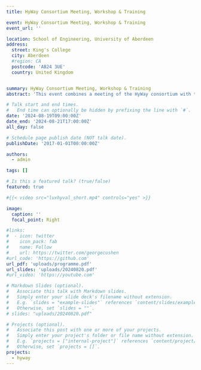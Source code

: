 ```yaml
---
title: HyWay Consortium Meeting, Workshop & Training

event: HyWay Consortium Meeting, Workshop & Training
event_url: ''

location: School of Engineering, University of Aberdeen
address:
  street: King's College
  city: Aberdeen
  #region: CA
  postcode: 'AB24 3UE'
  country: United Kingdom


summary: HyWay Consortium Meeting, Workshop & Training
abstract: 'This event combines a meeting of the HyWay consortium with the first HyWay Training School, provided both in-person and online as a hybrid event.'

# Talk start and end times.
#   End time can optionally be hidden by prefixing the line with `#`.
date: '2024-08-19T09:00:00Z'
date_end: '2024-08-21T17:00:00Z'
all_day: false

# Schedule page publish date (NOT talk date).
publishDate: '2017-01-01T00:00:00Z'

authors:
  - admin

tags: []

# Is this a featured talk? (true/false)
featured: true

#{{< video src="luxhyval_short.mp4" controls="yes" >}}

image:
  caption: ''
  focal_point: Right

#links:
#  - icon: twitter
#    icon_pack: fab
#    name: Follow
#    url: https://twitter.com/georgecushen
#url_code: 'https://github.com'
url_pdf: 'uploads/programme.pdf'
url_slides: 'uploads/20240820.pdf'
#url_video: 'https://youtube.com'

# Markdown Slides (optional).
#   Associate this talk with Markdown slides.
#   Simply enter your slide deck's filename without extension.
#   E.g. `slides = "example-slides"` references `content/slides/example-slides.md`.
#   Otherwise, set `slides = ""`.
# slides: "uploads/20240820.pdf"

# Projects (optional).
#   Associate this post with one or more of your projects.
#   Simply enter your project's folder or file name without extension.
#   E.g. `projects = ["internal-project"]` references `content/project/deep-learning/index.md`.
#   Otherwise, set `projects = []`.
projects:
  - hyway
---
```







